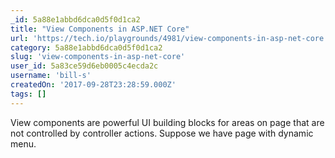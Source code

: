 ```yaml
---
_id: 5a88e1abbd6dca0d5f0d1ca2
title: "View Components in ASP.NET Core"
url: 'https://tech.io/playgrounds/4981/view-components-in-asp-net-core'
category: 5a88e1abbd6dca0d5f0d1ca2
slug: 'view-components-in-asp-net-core'
user_id: 5a83ce59d6eb0005c4ecda2c
username: 'bill-s'
createdOn: '2017-09-28T23:28:59.000Z'
tags: []
---
```


View components are powerful UI building blocks for areas on page that are not controlled by controller actions. Suppose we have page with dynamic menu.
